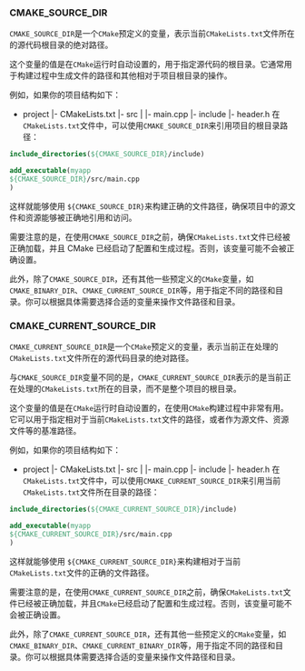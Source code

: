 ### CMAKE_SOURCE_DIR
`CMAKE_SOURCE_DIR`是一个`CMake`预定义的变量，表示当前`CMakeLists.txt`文件所在的源代码根目录的绝对路径。

这个变量的值是在`CMake`运行时自动设置的，用于指定源代码的根目录。它通常用于构建过程中生成文件的路径和其他相对于项目根目录的操作。

例如，如果你的项目结构如下：

- project
  |- CMakeLists.txt
  |- src
  |  |- main.cpp
  |- include
  |- header.h
  在`CMakeLists.txt`文件中，可以使用`CMAKE_SOURCE_DIR`来引用项目的根目录路径：

```cmake
include_directories(${CMAKE_SOURCE_DIR}/include)

add_executable(myapp
${CMAKE_SOURCE_DIR}/src/main.cpp
)
```
这样就能够使用 `${CMAKE_SOURCE_DIR}`来构建正确的文件路径，确保项目中的源文件和资源能够被正确地引用和访问。

需要注意的是，在使用`CMAKE_SOURCE_DIR`之前，确保`CMakeLists.txt`文件已经被正确加载，并且 CMake 已经启动了配置和生成过程。否则，该变量可能不会被正确设置。

此外，除了`CMAKE_SOURCE_DIR`，还有其他一些预定义的`CMake`变量，如`CMAKE_BINARY_DIR`、`CMAKE_CURRENT_SOURCE_DIR`等，用于指定不同的路径和目录。你可以根据具体需要选择合适的变量来操作文件路径和目录。

### CMAKE_CURRENT_SOURCE_DIR
`CMAKE_CURRENT_SOURCE_DIR`是一个`CMake`预定义的变量，表示当前正在处理的`CMakeLists.txt`文件所在的源代码目录的绝对路径。

与`CMAKE_SOURCE_DIR`变量不同的是，`CMAKE_CURRENT_SOURCE_DIR`表示的是当前正在处理的`CMakeLists.txt`所在的目录，而不是整个项目的根目录。

这个变量的值是在`CMake`运行时自动设置的，在使用`CMake`构建过程中非常有用。它可以用于指定相对于当前`CMakeLists.txt`文件的路径，或者作为源文件、资源文件等的基准路径。

例如，如果你的项目结构如下：

- project
  |- CMakeLists.txt
  |- src
  |  |- main.cpp
  |- include
  |- header.h
  在`CMakeLists.txt`文件中，可以使用`CMAKE_CURRENT_SOURCE_DIR`来引用当前`CMakeLists.txt`文件所在目录的路径：

```cmake
include_directories(${CMAKE_CURRENT_SOURCE_DIR}/include)

add_executable(myapp
${CMAKE_CURRENT_SOURCE_DIR}/src/main.cpp
)
```
这样就能够使用 `${CMAKE_CURRENT_SOURCE_DIR}`来构建相对于当前`CMakeLists.txt`文件的正确的文件路径。

需要注意的是，在使用`CMAKE_CURRENT_SOURCE_DIR`之前，确保`CMakeLists.txt`文件已经被正确加载，并且`CMake`已经启动了配置和生成过程。否则，该变量可能不会被正确设置。

此外，除了`CMAKE_CURRENT_SOURCE_DIR`，还有其他一些预定义的`CMake`变量，如`CMAKE_BINARY_DIR`、`CMAKE_CURRENT_BINARY_DIR`等，用于指定不同的路径和目录。你可以根据具体需要选择合适的变量来操作文件路径和目录。
